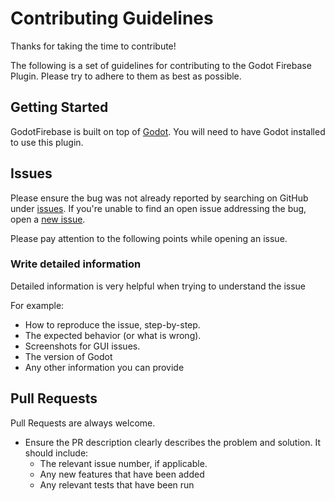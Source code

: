 # Contributing Guidelines

Thanks for taking the time to contribute!

The following is a set of guidelines for contributing to the Godot Firebase Plugin. Please try to adhere to them as best as possible.

## Getting Started

GodotFirebase is built on top of [Godot](https://godotengine.org/). You will need to have Godot installed to use this plugin.

## Issues
Please ensure the bug was not already reported by searching on GitHub under [issues](https://github.com/WolfgangSenff/GodotFirebase/issues). If you're unable to find an open issue addressing the bug, open a [new issue](https://github.com/WolfgangSenff/GodotFirebase/issues/new).

Please pay attention to the following points while opening an issue.

### Write detailed information
Detailed information is very helpful when trying to understand the issue

For example:
* How to reproduce the issue, step-by-step.
* The expected behavior (or what is wrong).
* Screenshots for GUI issues.
* The version of Godot
* Any other information you can provide


## Pull Requests
Pull Requests are always welcome. 

* Ensure the PR description clearly describes the problem and solution. It should include:
   * The relevant issue number, if applicable.
   * Any new features that have been added
   * Any relevant tests that have been run